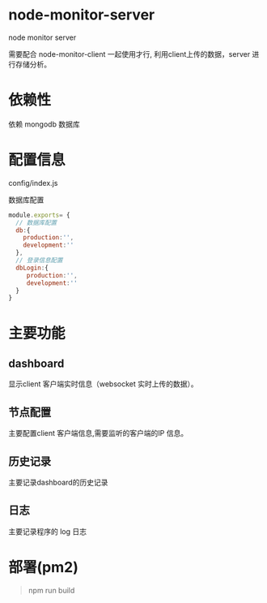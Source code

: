 # node-monitor-server
node monitor server

需要配合 node-monitor-client 一起使用才行, 利用client上传的数据，server 进行存储分析。



# 依赖性

依赖 mongodb 数据库

# 配置信息

config/index.js

数据库配置
```js
module.exports= {
  // 数据库配置
  db:{
    production:'',
    development:''
  },
  // 登录信息配置
  dbLogin:{
     production:'',
     development:''
  }
}

```
# 主要功能

## dashboard
显示client 客户端实时信息（websocket 实时上传的数据）。

## 节点配置

主要配置client 客户端信息,需要监听的客户端的IP 信息。

## 历史记录

主要记录dashboard的历史记录

## 日志
主要记录程序的 log 日志


# 部署(pm2)
> npm run build



